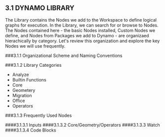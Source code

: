 ## 3.1 DYNAMO LIBRARY

The Library contains the Nodes we add to the Workspace to define logical graphs for execution. In the Library, we can search for or browse to Nodes. The Nodes contained here - the basic Nodes installed, Custom Nodes we define, and Nodes from Packages we add to Dynamo - are organizaed hierachically by category. Let's review this organization and explore the key Nodes we will use frequently.

###3.1.1	Organizational Scheme and Naming Conventions


###3.1.2	Library Categories
* Analyze
* Builtin Functions
* Core
* Geometery
* Migration
* Office
* Operators


###3.1.3 Frequently Used Nodes

####3.1.3.1	Inputs
####3.1.3.2	Core/Geometry/Operators
####3.1.3.3	Watch
####3.1.3.4	Code Blocks
